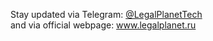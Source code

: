 Stay updated via Telegram: [@LegalPlanetTech](https://t.me/LegalPlanetTech)
</br>
and via official webpage: www.legalplanet.ru
